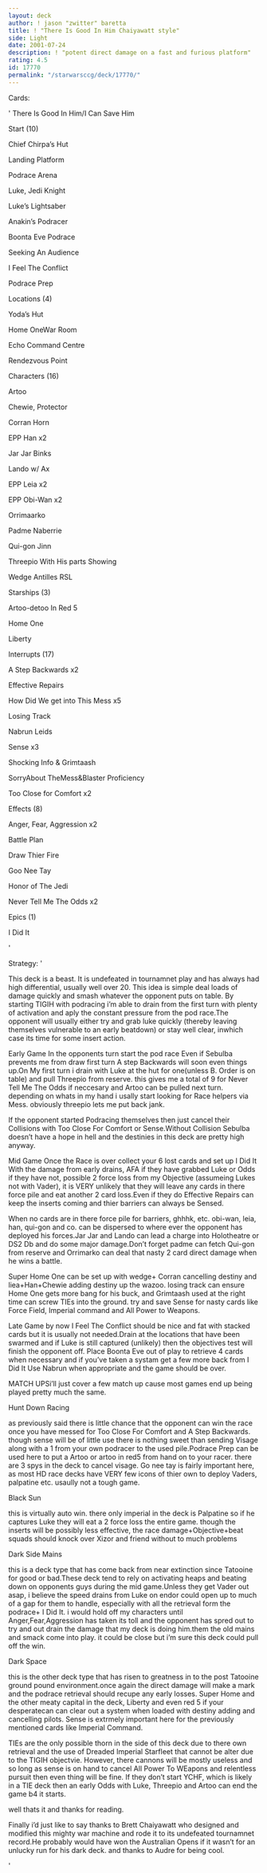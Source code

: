 ```yaml
---
layout: deck
author: ! jason "zwitter" baretta
title: ! "There Is Good In Him Chaiyawatt style"
side: Light
date: 2001-07-24
description: ! "potent direct damage on a fast and furious platform"
rating: 4.5
id: 17770
permalink: "/starwarsccg/deck/17770/"
---
```

Cards: 

'  There Is Good In Him/I Can Save Him

Start (10)

  Chief Chirpa’s Hut

  Landing Platform

  Podrace Arena

  Luke, Jedi Knight

  Luke’s Lightsaber

  Anakin’s Podracer

  Boonta Eve Podrace

  Seeking An Audience

  I Feel The Conflict

  Podrace Prep

Locations (4)

  Yoda’s Hut

  Home OneWar Room

  Echo Command Centre

  Rendezvous Point

Characters (16)

  Artoo

  Chewie, Protector

  Corran Horn

  EPP Han x2

  Jar Jar Binks

  Lando w/ Ax

  EPP Leia x2

  EPP Obi-Wan x2

  Orrimaarko

  Padme Naberrie

  Qui-gon Jinn

  Threepio With His parts Showing

  Wedge Antilles RSL

Starships (3)

  Artoo-detoo In Red 5

  Home One

  Liberty

Interrupts (17)

  A Step Backwards x2

  Effective Repairs

  How Did We get into This Mess x5

  Losing Track

  Nabrun Leids

  Sense x3

  Shocking Info & Grimtaash

  SorryAbout TheMess&Blaster Proficiency

  Too Close for Comfort x2

Effects (8)

  Anger, Fear, Aggression x2

  Battle Plan

  Draw Thier Fire

  Goo Nee Tay

  Honor of The Jedi

  Never Tell Me The Odds x2

Epics (1)

 I Did It

'

Strategy: '

This deck is a beast. It is undefeated in tournamnet play and has always had high differential, usually well over 20. This idea is simple deal loads of damage quickly and smash whatever the opponent puts on table. By starting TIGIH with podracing i’m able to drain from the first turn with plenty of activation and aply the constant pressure from the pod race.The opponent will usually either try and grab luke quickly (thereby leaving themselves vulnerable to an early beatdown) or stay well clear, inwhich case its time for some insert action.


Early Game In the opponents turn start the pod race Even if Sebulba prevents me from draw first turn A step Backwards will soon even things up.On My first turn i drain with Luke at the hut for one(unless B. Order is on table) and pull Threepio from reserve. this gives me a total of 9 for Never Tell Me The Odds if neccesary and Artoo can be pulled next turn. depending on whats in my hand i usally start looking for Race helpers via Mess. obviously threepio lets me put back jank.

   If the opponent started Podracing themselves then just cancel their Collisions with Too Close For Comfort or Sense.Without Collision Sebulba doesn’t have a hope in hell and the destinies in this deck are pretty high anyway.


Mid Game Once the Race is over collect your 6 lost cards and set up I Did It With the damage from early drains, AFA if they have grabbed Luke or Odds if they have not, possible 2 force loss from my Objective (assumeing Lukes not with Vader), it is VERY unlikely that they will leave any cards in there force pile and eat another 2 card loss.Even if they do Effective Repairs can keep the inserts coming and thier barriers can always be Sensed.

  When no cards are in there force pile for barriers, ghhhk, etc. obi-wan, leia, han, qui-gon and co. can be dispersed to where ever the opponent has deployed his forces.Jar Jar and Lando can lead a charge into Holotheatre or DS2 Db and do some major damage.Don’t forget padme can fetch Qui-gon from reserve and Orrimarko can deal that nasty 2 card direct damage when he wins a battle. 

  Super Home One can be set up with wedge+ Corran cancelling destiny and liea+Han+Chewie adding destiny up the wazoo. losing track can ensure Home One gets more bang for his buck, and Grimtaash used at the right time can screw TIEs into the ground. try and save Sense for nasty cards like Force Field, Imperial command and All Power to Weapons.


Late Game by now I Feel The Conflict should be nice and fat with stacked cards but it is usually not needed.Drain at the locations that have been swarmed and if Luke is still captured (unlikely) then the objectives test will finish the opponent off. Place Boonta Eve out of play to retrieve 4 cards when necessary and if you’ve taken a systam get a few more back from I Did It Use Nabrun when appropriate and the game should be over.


MATCH UPSi’ll just cover a few match up cause most games end up being played pretty much the same.

Hunt Down Racing

as previously said there is little chance that the opponent can win the race once you have messed for Too Close For Comfort and A Step Backwards. though sense will be of little use there is nothing sweet than sending Visage along with a 1 from your own podracer to the used pile.Podrace Prep can be used here to put a Artoo or artoo in red5 from hand on to your racer. there are 3 spys in the deck to cancel visage. Go nee tay is fairly important here, as most HD race decks have VERY few icons of thier own to deploy Vaders, palpatine etc. usaully not a tough game.


Black Sun

this is virtually auto win. there only imperial in the deck is Palpatine so if he captures Luke they will eat a 2 force loss the entire game. though the inserts will be possibly less effective, the race damage+Objective+beat squads should knock over Xizor and friend without to much problems


Dark Side Mains

this is a deck type that has come back from near extinction since Tatooine for good or bad.These deck tend to rely on activating heaps and beating down on opponents guys during the mid game.Unless they get Vader out asap, i believe the speed drains from Luke on endor could open up to much of a gap for them to handle, especially with all the retrieval form the podrace+ I Did It. i would hold off my characters until Anger,Fear,Aggression has taken its toll and the opponent has spred out to try and out drain the damage that my deck is doing him.them the old mains and smack come into play. it could be close but i’m sure this deck could pull off the win.


Dark Space

this is the other deck type that has risen to greatness in to the post Tatooine ground pound environment.once again the direct damage will make a mark and the podrace retrieval should recupe any early losses. Super Home and the other meaty capital in the deck, Liberty and even red 5 if your desperatecan can clear out a system when loaded with destiny adding and cancelling pilots. Sense is extrmely important here for the previously mentioned cards like Imperial Command. 

  TIEs are the only possible thorn in the side of this deck due to there own retrieval and the use of Dreaded Imperial Starfleet that cannot be alter due to the TIGIH objectvie. However, there cannons will be mostly useless and so long as sense is on hand to cancel All Power To WEapons and relentless pursuit then even thing will be fine. If they don’t start YCHF, which is likely in a TIE deck then an early Odds with Luke, Threepio and Artoo can end the game b4 it starts.  



well thats it and thanks for reading.

Finally i’d just  like to say thanks to Brett Chaiyawatt who designed and modified this mighty war machine and rode it to its undefeated tournamnet record.He probably would have won the Australian Opens if it wasn’t for an unlucky run for his dark deck. and thanks to Audre for being cool.

'
